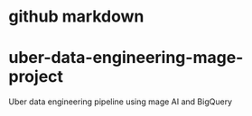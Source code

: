 # github markdown
# uber-data-engineering-mage-project
Uber data engineering pipeline using mage AI and BigQuery
